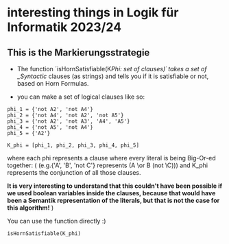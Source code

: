 # interesting things in Logik für Informatik 2023/24

## This is the Markierungsstrategie

- The function ´isHornSatisfiable(K*Phi: set of clauses)´ takes a set of \_Syntactic* clauses (as strings) and tells you if it is satisfiable or not, based on Horn Formulas.

- you can make a set of logical clauses like so:

```
phi_1 = {'not A2', 'not A4'}
phi_2 = {'not A4', 'not A2', 'not A5'}
phi_3 = {'not A2', 'not A3', 'A4', 'A5'}
phi_4 = {'not A5', 'not A4'}
phi_5 = {'A2'}

K_phi = [phi_1, phi_2, phi_3, phi_4, phi_5]
```

where each phi represents a clause where every literal is being Big-Or-ed together: ( (e.g.{'A', 'B', 'not C'} represents (A \or B (not \C))) and K_phi represents the conjunction of all those clauses.

**It is very interesting to understand that this couldn't have been possible if we used boolean variables inside the clauses, because that would have been a Semantik representation of the literals, but that is not the case for this algorithm!** )

You can use the function directly :)

`isHornSatisfiable(K_phi)`
